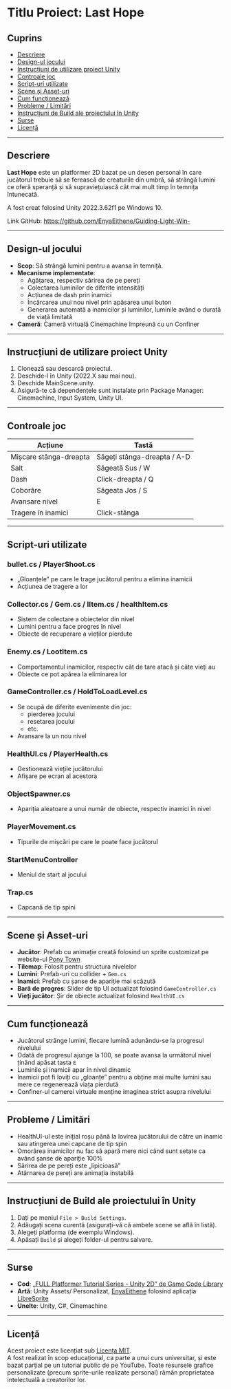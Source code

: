 # Titlu Proiect: Last Hope

## Cuprins
- [Descriere](#Descriere)
- [Design-ul jocului](#Design-ul%20jocului)
- [Instrucțiuni de utilizare proiect Unity](#Instrucțiuni%20de%20utilizare%20proiect%20Unity)
- [Controale joc](#Controale%20joc)
- [Script-uri utilizate](#Script-uri%20utilizate)
- [Scene și Asset-uri](#Scene%20și%20Asset-uri)
- [Cum funcționează](#Cum%20funcționează)
- [Probleme / Limitări](#Probleme%20/%20Limitări)
- [Instrucțiuni de Build ale proiectului în Unity](#Instrucțiuni%20de%20Build%20ale%20proiectului%20în%20Unity)
- [Surse](#Surse)
- [Licență](#Licență)

---
## Descriere
**Last Hope** este un platformer 2D bazat pe un desen personal în care jucătorul trebuie să se ferească de creaturile din umbră, să strângă lumini ce oferă speranță și să supraviețuiască cât mai mult timp în temnița întunecată.

A fost creat folosind Unity 2022.3.62f1 pe Windows 10.

Link GitHub: https://github.com/EnyaEithene/Guiding-Light-Win-

---
## Design-ul jocului
- **Scop**: Să strângă lumini pentru a avansa în temniță.
- **Mecanisme implementate**:
	- Agățarea, respectiv sărirea de pe pereți
	- Colectarea luminilor de diferite intensități
	- Acțiunea de dash prin inamici
	- Încărcarea unui nou nivel prin apăsarea unui buton
	- Generarea automată a inamicilor și luminilor, luminile având o durată de viață limitată
- **Cameră**: Cameră virtuală Cinemachine împreună cu un Confiner

---
## Instrucțiuni de utilizare proiect Unity
1. Clonează sau descarcă proiectul.
2. Deschide-l în Unity (2022.X sau mai nou).
3. Deschide MainScene.unity.
4. Asigură-te că dependențele sunt instalate prin Package Manager: Cinemachine, Input System, Unity UI.

---
## Controale joc

| Acțiune                | Tastă                       |
| ---------------------- | --------------------------- |
| Mișcare stânga-dreapta | Săgeți stânga-dreapta / A-D |
| Salt                   | Săgeată Sus / W             |
| Dash                   | Click-dreapta / Q           |
| Coborâre               | Săgeata Jos / S             |
| Avansare nivel         | E                           |
| Tragere în inamici     | Click-stânga                |

---
## Script-uri utilizate
### bullet.cs / PlayerShoot.cs
- „Gloanțele” pe care le trage jucătorul pentru a elimina inamicii
- Acțiunea de tragere a lor

### Collector.cs / Gem.cs / IItem.cs / healthItem.cs
- Sistem de colectare a obiectelor din nivel
- Lumini pentru a face progres în nivel
- Obiecte de recuperare a vieților pierdute

### Enemy.cs / LootItem.cs
- Comportamentul inamicilor, respectiv cât de tare atacă și câte vieți au
- Obiecte ce pot apărea la eliminarea lor

### GameController.cs / HoldToLoadLevel.cs
- Se ocupă de diferite evenimente din joc:
	- pierderea jocului
	- resetarea jocului
	- etc.
- Avansare la un nou nivel

### HealthUI.cs / PlayerHealth.cs
- Gestionează viețile jucătorului
- Afișare pe ecran al acestora

### ObjectSpawner.cs
- Apariția aleatoare a unui număr de obiecte, respectiv inamici în nivel

### PlayerMovement.cs
- Tipurile de mișcări pe care le poate face jucătorul

### StartMenuController
- Meniul de start al jocului

### Trap.cs
- Capcană de tip spini

---
## Scene și Asset-uri
- **Jucător**: Prefab cu animație creată folosind un sprite customizat pe website-ul [Pony Town](https://pony.town/character)
- **Tilemap**: Folosit pentru structura nivelelor
- **Lumini**: Prefab-uri cu collider + `Gem.cs`
- **Inamici**: Prefab cu șanse de apariție mai scăzută
- **Bară de progres**: Slider de tip UI actualizat folosind `GameController.cs`
- **Vieți jucător**: Șir de obiecte actualizat folosind `HealthUI.cs`

---
## Cum funcționează
- Jucătorul strânge lumini, fiecare lumină adunându-se la progresul nivelului
- Odată de progresul ajunge la 100, se poate avansa la următorul nivel ținând apăsat tasta `E`
- Luminile și inamicii apar în nivel dinamic
- Inamicii pot fi loviți cu „gloanțe” pentru a obține mai multe lumini sau mere ce regenerează viața pierdută
- Confiner-ul camerei virtuale menține imaginea strict asupra nivelului

---
## Probleme / Limitări
- HealthUI-ul este inițial roșu până la lovirea jucătorului de către un inamic sau atingerea unei capcane de tip spin
- Omorârea inamicilor nu fac să apară mere nici când sunt setate ca având șanse de apariție 100%
- Sărirea de pe pereți este „lipicioasă”
- Atârnarea de pereți are animația instabilă

---
## Instrucțiuni de Build ale proiectului în Unity
1. Dați pe meniul `File > Build Settings`.
2. Adăugați scena curentă (asigurați-vă că ambele scene se află în listă).
3. Alegeți platforma (de exemplu Windows).
4. Apăsați `Build` și alegeți folder-ul pentru salvare.

---
## Surse
- **Cod**: [„FULL Platformer Tutorial Series - Unity 2D” de Game Code Library](https://www.youtube.com/playlist?list=PLaaFfzxy_80EWnrTHyUkkIy6mJrhwGYN0)
- **Artă**: Unity Assets/ Personalizat, [EnyaEithene](https://github.com/EnyaEithene) folosind aplicația [LibreSprite](https://libresprite.github.io/#!/)
- **Unelte**: Unity, C#, Cinemachine

---
## Licență

Acest proiect este licențiat sub [Licența MIT](LICENSE).  
A fost realizat în scop educațional, ca parte a unui curs universitar, și este bazat parțial pe un tutorial public de pe YouTube. Toate resursele grafice personalizate (precum sprite-urile realizate personal) rămân proprietatea intelectuală a creatorilor lor.